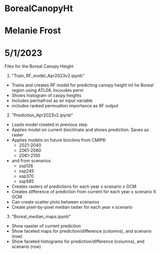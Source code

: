 # BorealCanopyHt
# Melanie Frost
# 5/1/2023

Files for the Boreal Canopy Height 
1. "Train_RF_model_Apr2023v2.ipynb"
  - Trains and creates RF model for predicting canopy height int he Boreal region using ATL08. Incoudes perm
  - Shows histogram of caopy heights
  - Includes permafrost as an input variable
  - includes ranked permuation importance as RF output

2. "Prediction_Apr2023v2.ipynb"
  - Loads model created in previous step
  - Applies model on current bioclimate and shows prediction. Saves as raster
  - Applies models on future bioclims from CMIP6: 
    - 2021-2040
    - 2061-2080
    - 2081-2100
  - and from scenarios
    - ssp126
    - ssp245
    - ssp370
    - ssp585
  - Creates rasters of predictions for each year x scenario x GCM
  - Creates difference of prediction from current for each year x scenario X GCM
  - Can create scatter plots between scenarios
  - Create pixel-by-pixel median raster for each year x scenario
 
3. "Boreal_median_maps.ipynb"
  - Show raaster of current prediction
  - Show faceted maps for prediction/difference (columns), and scenario (row)
  - Show faceted histograms for prediction/difference (columns), and scenario (row)

